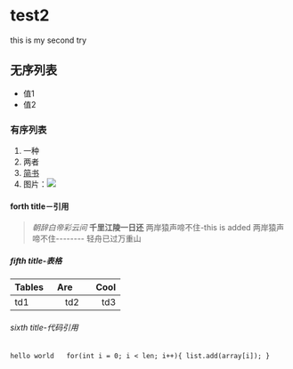 # test2
this is my second try
## 无序列表
- 值1
- 值2
### 有序列表
1. 一种
2. 两者
3. [简书](http://www.jianshu.com)
4. 图片：![](http://upload-images.jianshu.io/upload_images/259-0ad0d0bfc1c608b6.jpg?imageMogr2/auto-orient/strip%7CimageView2/2/w/1240)
#### forth title－引用
> *朝辞白帝彩云间*
> **千里江陵一日还**
> 两岸猿声啼不住-this is added
> 两岸猿声啼不住--------
> 轻舟已过万重山
##### fifth title-表格
|Tables    |Are        |Cool  |
|----------|:---------:|-----:|
|td1       |td2        |td3   |
###### sixth title-代码引用
 `hello world `
 ` ` `
for(int i = 0; i < len; i++){
  list.add(array[i]);
}
 ` ` `
